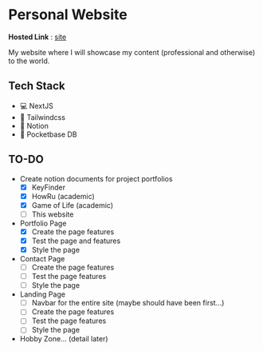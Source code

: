 # Personal Website

**Hosted Link** : [site](https://wo-personal-site.vercel.app/)

My website where I will showcase my content (professional and otherwise) to the world.

## Tech Stack
- :computer: NextJS
- :tada: Tailwindcss
- :floppy_disk: Notion
- :minidisc: Pocketbase DB

## TO-DO

- Create notion documents for project portfolios
    - [X] KeyFinder
    - [X] HowRu (academic)
    - [X] Game of Life (academic)
    - [ ] This website
- Portfolio Page
    - [X] Create the page features
    - [X] Test the page and features
    - [X] Style the page
- Contact Page
    - [ ] Create the page features
    - [ ] Test the page features
    - [ ] Style the page 
- Landing Page
    - [ ] Navbar for the entire site (maybe should have been first...) 
    - [ ] Create the page features
    - [ ] Test the page features
    - [ ] Style the page
- Hobby Zone... (detail later)
